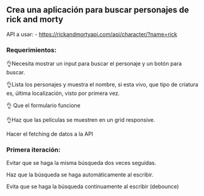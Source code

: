 ## Crea una aplicación para buscar personajes de rick and morty

API a usar: - https://rickandmortyapi.com/api/character/?name=rick 

### Requerimientos:

👌Necesita mostrar un input para buscar el personaje y un botón para buscar.

👌Lista los personajes y muestra el nombre, si esta vivo, que tipo de criatura es, última localización, visto por primera vez.

👌 Que el formulario funcione

👌Haz que las películas se muestren en un grid responsive.

Hacer el fetching de datos a la API

### Primera iteración:

Evitar que se haga la misma búsqueda dos veces seguidas.

Haz que la búsqueda se haga automáticamente al escribir.

Evita que se haga la búsqueda continuamente al escribir (debounce)